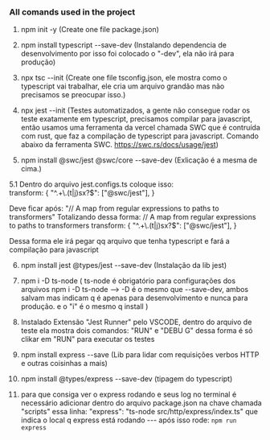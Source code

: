 ### All comands used in the project

1. npm init -y (Create one file package.json)

2. npm install typescript --save-dev (Instalando dependencia de desenvolvimento por isso foi colocado o "-dev", ela não irá para produção)

3. npx tsc --init (Create one file tsconfig.json, ele mostra como o typescript vai trabalhar, ele cria um arquivo grandão mas não precisamos se preocupar isso.)

4. npx jest --init 
(Testes automatizados, a gente não consegue rodar os teste exatamente em typescript, precisamos compilar para javascript, então usamos uma ferramenta da vercel chamada SWC que é contruída com rust, que faz a compilação de typescript para javascript. Comando abaixo da ferramenta SWC.
<https://swc.rs/docs/usage/jest>)

5. npm install @swc/jest @swc/core --save-dev (Exlicação é a mesma de cima.)

5.1 Dentro do arquivo jest.configs.ts coloque isso:   
    transform: {
      "^.+\\.(t|j)sx?$": ["@swc/jest"],
    }

 Deve ficar após: 
 "// A map from regular expressions to paths to transformers" 
 Totalizando dessa forma: 
   // A map from regular expressions to paths to transformers
    transform: {
      "^.+\\.(t|j)sx?$": ["@swc/jest"],
    }  

 Dessa forma ele irá pegar qq arquivo que tenha typescript e fará a compilação para javascript

 6. npm install jest @types/jest --save-dev (Instalação da lib jest)

 7. npm i -D ts-node (
   ts-node é obrigatório para configurações dos arquivos
   npm i -D ts-node --> -D é o mesmo que --save-dev, ambos salvam mas indicam q é apenas para desenvolvimento e nunca para produção. e o "i" é o mesmo q install
   )

8. Instalado Extensão "Jest Runner" pelo VSCODE, dentro do arquivo de teste ela mostra dois comandos: "RUN" e "DEBU
G" dessa forma é só clikar em "RUN" para executar os testes

9. npm install express --save (Lib para lidar com requisições verbos HTTP e outras coisinhas a mais)

10. npm install @types/express --save-dev (tipagem do typescript)

11. para que consiga ver o express rodando e seus log no terminal é necessário adicionar dentro do arquivo
package.json na chave chamada "scripts" essa linha: "express": "ts-node src/http/express/index.ts" que indica o local q express está
rodando --- após isso rode: `npm run express` 
